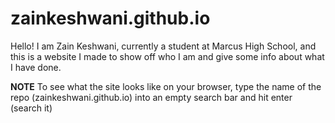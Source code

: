 # zainkeshwani.github.io
Hello! I am Zain Keshwani, currently a student at Marcus High School, and this is a website I made to show off who I am and give some info about what I have done.

**NOTE** To see what the site looks like on your browser, type the name of the repo (zainkeshwani.github.io) into an empty search bar and hit enter (search it)
